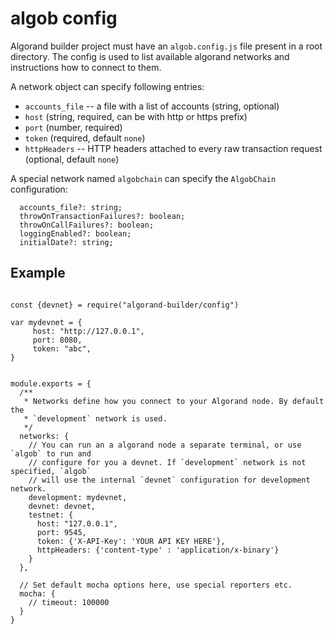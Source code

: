 # algob config

Algorand builder project must have an `algob.config.js` file present in a root directory.
The config is used to list available algorand networks and instructions how to connect to them.

A network object can specify following entries:

+ `accounts_file` -- a file with a list of accounts (string, optional)
+ `host` (string, required, can be with http or https prefix)
+ `port` (number, required)
+ `token` (required, default `none`)
+ `httpHeaders` -- HTTP headers attached to every raw transaction request (optional, default `none`)

A special network named `algobchain` can specify the `AlgobChain` configuration:

```
  accounts_file?: string;
  throwOnTransactionFailures?: boolean;
  throwOnCallFailures?: boolean;
  loggingEnabled?: boolean;
  initialDate?: string;
```



## Example

```

const {devnet} = require("algorand-builder/config")

var mydevnet = {
     host: "http://127.0.0.1",
     port: 8080,
     token: "abc",
}


module.exports = {
  /**
   * Networks define how you connect to your Algorand node. By default the
   * `development` network is used.
   */
  networks: {
    // You can run an a algorand node a separate terminal, or use `algob` to run and
    // configure for you a devnet. If `development` network is not specified, `algob`
    // will use the internal `devnet` configuration for development network.
    development: mydevnet,
    devnet: devnet,
    testnet: {
      host: "127.0.0.1",
      port: 9545,
      token: {'X-API-Key': 'YOUR API KEY HERE'},
      httpHeaders: {'content-type' : 'application/x-binary'}
    }
  },

  // Set default mocha options here, use special reporters etc.
  mocha: {
    // timeout: 100000
  }
}
```
